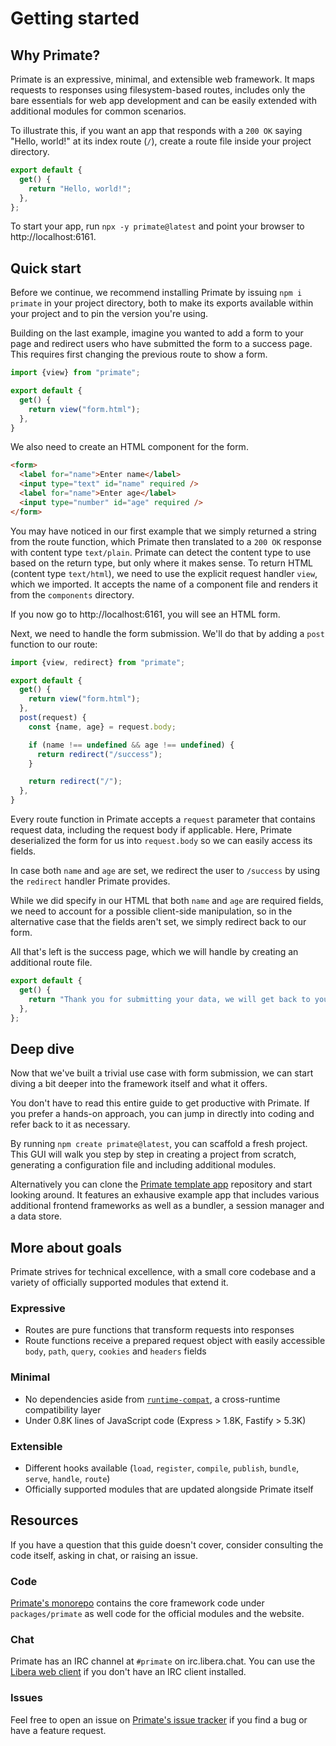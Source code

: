 # Getting started

## Why Primate?

Primate is an expressive, minimal, and extensible web framework. It maps
requests to responses using filesystem-based routes, includes only the bare
essentials for web app development and can be easily extended with additional
modules for common scenarios. 

To illustrate this, if you want an app that responds with a `200 OK` saying
"Hello, world!" at its index route (`/`), create a route file inside your
project directory.

```js caption=routes/index.js
export default {
  get() {
    return "Hello, world!";
  },
};
```

To start your app, run `npx -y primate@latest` and point your browser to
http://localhost:6161.

## Quick start

Before we continue, we recommend installing Primate by issuing `npm i primate`
in your project directory, both to make its exports available within your
project and to pin the version you're using.

Building on the last example, imagine you wanted to add a form to your page
and redirect users who have submitted the form to a success page. This requires
first changing the previous route to show a form.

```js caption=routes/index.js
import {view} from "primate";

export default {
  get() {
    return view("form.html");
  },
}
```

We also need to create an HTML component for the form.

```html caption=components/form.html
<form>
  <label for="name">Enter name</label>
  <input type="text" id="name" required />
  <label for="name">Enter age</label>
  <input type="number" id="age" required />
</form>
```

You may have noticed in our first example that we simply returned a string from
the route function,
which Primate then translated to a `200 OK` response with content type
`text/plain`. Primate can detect the content type to use based on the return
type, but only where it makes sense. To return HTML (content type `text/html`),
we need to use the explicit request handler `view`, which we imported. It
accepts the name of a component file and renders it from the `components`
directory.

If you now go to http://localhost:6161, you will see an HTML form.

Next, we need to handle the form submission. We'll do that by adding a `post`
function to our route:

```js caption=routes/index.js
import {view, redirect} from "primate";

export default {
  get() {
    return view("form.html");
  },
  post(request) {
    const {name, age} = request.body;

    if (name !== undefined && age !== undefined) {
      return redirect("/success");
    }

    return redirect("/");
  },
}
```

Every route function in Primate accepts a `request` parameter that contains
request data, including the request body if applicable. Here, Primate
deserialized the form for us into `request.body` so we can easily access
its fields.

In case both `name` and `age` are set, we redirect the user to `/success` by
using the `redirect` handler Primate provides.

While we did specify in our HTML that both `name` and `age` are required
fields, we need to account for a possible client-side manipulation, so in the
alternative case that the fields aren't set, we simply redirect back to our
form.

All that's left is the success page, which we will handle by creating an
additional route file.

```js caption=routes/success.js
export default {
  get() {
    return "Thank you for submitting your data, we will get back to you.";
  },
};
```

## Deep dive

Now that we've built a trivial use case with form submission, we can start
diving a bit deeper into the framework itself and what it offers.

You don't have to read this entire guide to get productive with Primate. If you
prefer a hands-on approach, you can jump in directly into coding and refer back
to it as necessary.

By running `npm create primate@latest`, you can scaffold a fresh project. This
GUI will walk you step by step in creating a project from scratch, generating a
configuration file and including additional modules.

Alternatively you can clone the [Primate template app][primate-app] repository
and start looking around. It features an exhausive example app that includes
various additional frontend frameworks as well as a bundler, a session manager
and a data store.

## More about goals

Primate strives for technical excellence, with a small core codebase and a
variety of officially supported modules that extend it.

### Expressive

* Routes are pure functions that transform requests into responses
* Route functions receive a prepared request object with easily accessible
`body`, `path`, `query`, `cookies` and `headers` fields

### Minimal

* No dependencies aside from [`runtime-compat`][runtime-compat], a
cross-runtime compatibility layer
* Under 0.8K lines of JavaScript code (Express > 1.8K, Fastify > 5.3K)

### Extensible

* Different hooks available (`load`, `register`, `compile`, `publish`,
`bundle`, `serve`, `handle`, `route`)
* Officially supported modules that are updated alongside Primate itself

## Resources

If you have a question that this guide doesn't cover, consider consulting the
code itself, asking in chat, or raising an issue.

### Code

[Primate's monorepo][repo] contains the core framework code under
`packages/primate` as well code for the official modules and the
website.

### Chat

Primate has an IRC channel at `#primate` on irc.libera.chat. You can use the
[Libera web client][chat] if you don't have an IRC client installed.

### Issues

Feel free to open an issue on [Primate's issue tracker][issues] if you find a
bug or have a feature request.

[repo]: https://github.com/primatejs/primate
[issues]: https://github.com/primatejs/primate/issues
[primate-app]: https://github.com/primatejs/app
[chat]: https://web.libera.chat#primate
[runtime-compat]: https://github.com/flogjs/std/tree/master/runtime-compat
